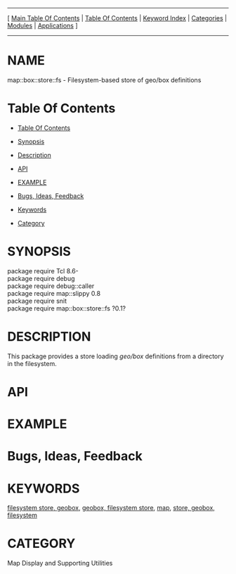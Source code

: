 
[//000000001]: # (map::box::store::fs \- Map display support)
[//000000002]: # (Generated from file 'box\-store\-fs\.man' by tcllib/doctools with format 'markdown')
[//000000003]: # (map::box::store::fs\(n\) 0\.1 tklib "Map display support")

<hr> [ <a href="../../../../toc.md">Main Table Of Contents</a> &#124; <a
href="../../../toc.md">Table Of Contents</a> &#124; <a
href="../../../../index.md">Keyword Index</a> &#124; <a
href="../../../../toc0.md">Categories</a> &#124; <a
href="../../../../toc1.md">Modules</a> &#124; <a
href="../../../../toc2.md">Applications</a> ] <hr>

# NAME

map::box::store::fs \- Filesystem\-based store of geo/box definitions

# <a name='toc'></a>Table Of Contents

  - [Table Of Contents](#toc)

  - [Synopsis](#synopsis)

  - [Description](#section1)

  - [API](#section2)

  - [EXAMPLE](#section3)

  - [Bugs, Ideas, Feedback](#section4)

  - [Keywords](#keywords)

  - [Category](#category)

# <a name='synopsis'></a>SYNOPSIS

package require Tcl 8\.6\-  
package require debug  
package require debug::caller  
package require map::slippy 0\.8  
package require snit  
package require map::box::store::fs ?0\.1?  

# <a name='description'></a>DESCRIPTION

This package provides a store loading *geo/box* definitions from a directory
in the filesystem\.

# <a name='section2'></a>API

# <a name='section3'></a>EXAMPLE

# <a name='section4'></a>Bugs, Ideas, Feedback

# <a name='keywords'></a>KEYWORDS

[filesystem store, geobox](\.\./\.\./\.\./\.\./index\.md\#filesystem\_store\_geobox),
[geobox, filesystem store](\.\./\.\./\.\./\.\./index\.md\#geobox\_filesystem\_store),
[map](\.\./\.\./\.\./\.\./index\.md\#map), [store, geobox,
filesystem](\.\./\.\./\.\./\.\./index\.md\#store\_geobox\_filesystem)

# <a name='category'></a>CATEGORY

Map Display and Supporting Utilities
